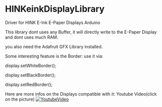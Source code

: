 # HINKeinkDisplayLibrary
Driver for HINK E-Ink E-Paper Displays Arduino


This library dont uses any Buffer, it will directly write to the E-Paper Display and dont uses much RAM.

you also need the Adafruit GFX Library installed.


Some interesting feature is the Border:
use it via:

display.setWhiteBorder();

display.setBlackBorder();

display.setRedBorder();



Here are more infos on the Displays compatible with it:
Youtube Video(click on the picture)
[![YoutubeVideo](https://img.youtube.com/vi/p28IE1oAKGQ/0.jpg)](https://www.youtube.com/watch?v=p28IE1oAKGQ)
